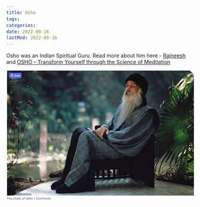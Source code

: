 ```yaml
---
title: Osho
tags:
categories:
date: 2022-08-16
lastMod: 2022-08-16
---
```

Osho was an Indian Spiritual Guru. Read more about him here - [Rajneesh](https://en.wikipedia.org/wiki/Rajneesh) and [OSHO – Transform Yourself through the Science of Meditation](https://www.osho.com/)

![Screenshot 2022-08-16 at 1.25.51 PM.png](/assets/screenshot_2022-08-16_at_1.25.51_pm_1660636560917_0.png)
